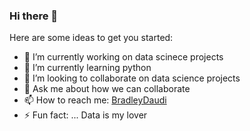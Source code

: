 ### Hi there 👋


Here are some ideas to get you started:

- 🔭 I’m currently working on data scinece projects
- 🌱 I’m currently learning python
- 👯 I’m looking to collaborate on data science projects
- 💬 Ask me about how we can collaborate
- 📫 How to reach me: [BradleyDaudi](https://github.com/BradleyDaudi)
- ⚡ Fun fact: ... Data is my lover

